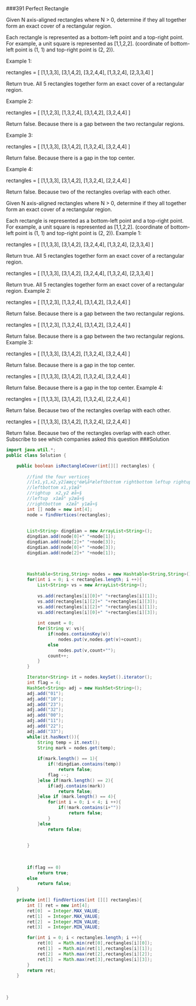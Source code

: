 ###391 Perfect Rectangle

Given N axis-aligned rectangles where N > 0, determine if they all together form an exact cover of a rectangular region.


Each rectangle is represented as a bottom-left point and a top-right point. For example, a unit square is represented as [1,1,2,2]. (coordinate of bottom-left point is (1, 1) and top-right point is (2, 2)).


Example 1:

rectangles = [
  [1,1,3,3],
  [3,1,4,2],
  [3,2,4,4],
  [1,3,2,4],
  [2,3,3,4]
]

Return true. All 5 rectangles together form an exact cover of a rectangular region.




Example 2:

rectangles = [
  [1,1,2,3],
  [1,3,2,4],
  [3,1,4,2],
  [3,2,4,4]
]

Return false. Because there is a gap between the two rectangular regions.




Example 3:

rectangles = [
  [1,1,3,3],
  [3,1,4,2],
  [1,3,2,4],
  [3,2,4,4]
]

Return false. Because there is a gap in the top center.




Example 4:

rectangles = [
  [1,1,3,3],
  [3,1,4,2],
  [1,3,2,4],
  [2,2,4,4]
]

Return false. Because two of the rectangles overlap with each other.



Given N axis-aligned rectangles where N > 0, determine if they all together form an exact cover of a rectangular region.

Each rectangle is represented as a bottom-left point and a top-right point. For example, a unit square is represented as [1,1,2,2]. (coordinate of bottom-left point is (1, 1) and top-right point is (2, 2)).
Example 1:

rectangles = [
  [1,1,3,3],
  [3,1,4,2],
  [3,2,4,4],
  [1,3,2,4],
  [2,3,3,4]
]

Return true. All 5 rectangles together form an exact cover of a rectangular region.


rectangles = [
  [1,1,3,3],
  [3,1,4,2],
  [3,2,4,4],
  [1,3,2,4],
  [2,3,3,4]
]

Return true. All 5 rectangles together form an exact cover of a rectangular region.
Example 2:

rectangles = [
  [1,1,2,3],
  [1,3,2,4],
  [3,1,4,2],
  [3,2,4,4]
]

Return false. Because there is a gap between the two rectangular regions.


rectangles = [
  [1,1,2,3],
  [1,3,2,4],
  [3,1,4,2],
  [3,2,4,4]
]

Return false. Because there is a gap between the two rectangular regions.
Example 3:

rectangles = [
  [1,1,3,3],
  [3,1,4,2],
  [1,3,2,4],
  [3,2,4,4]
]

Return false. Because there is a gap in the top center.


rectangles = [
  [1,1,3,3],
  [3,1,4,2],
  [1,3,2,4],
  [3,2,4,4]
]

Return false. Because there is a gap in the top center.
Example 4:

rectangles = [
  [1,1,3,3],
  [3,1,4,2],
  [1,3,2,4],
  [2,2,4,4]
]

Return false. Because two of the rectangles overlap with each other.


rectangles = [
  [1,1,3,3],
  [3,1,4,2],
  [1,3,2,4],
  [2,2,4,4]
]

Return false. Because two of the rectangles overlap with each other.
Subscribe to see which companies asked this question
###Solution
```java
import java.util.*;
public class Solution {

    public boolean isRectangleCover(int[][] rectangles) {
        
        //find the four vertices
        //[x1,y1,x2,y2]ææçç¹éæ¾åºæleftbottom rightbottom leftup rightup
        //leftbottom x1,y1æå°
        //rightup  x2,y2 æå¤§
        //leftup  x1æå° y2æå¤§
        //rightbottom  x2æå° y1æå¤§
        int [] node = new int[4];
        node = findVertices(rectangles);
        
        
        List<String> dingdian = new ArrayList<String>();
        dingdian.add(node[0]+" "+node[1]);
        dingdian.add(node[2]+" "+node[3]);
        dingdian.add(node[0]+" "+node[3]);
        dingdian.add(node[2]+" "+node[1]);

        
        
        Hashtable<String,String> nodes = new Hashtable<String,String>();
        for(int i = 0; i < rectangles.length; i ++){
            List<String> vs = new ArrayList<String>();
          
            vs.add(rectangles[i][0]+" "+rectangles[i][1]);
            vs.add(rectangles[i][2]+" "+rectangles[i][3]);
            vs.add(rectangles[i][2]+" "+rectangles[i][1]);
            vs.add(rectangles[i][0]+" "+rectangles[i][3]);
            
            int count = 0;
            for(String v: vs){
                if(nodes.containsKey(v))
                    nodes.put(v,nodes.get(v)+count);
                else
                    nodes.put(v,count+"");
                count++;
            }
        }

        Iterator<String> it = nodes.keySet().iterator();
        int flag = 4;
        HashSet<String> adj = new HashSet<String>();
        adj.add("01");
        adj.add("10");
        adj.add("23");
        adj.add("32");
        adj.add("00");
        adj.add("11");
        adj.add("22");
        adj.add("33");
        while(it.hasNext()){
        	String temp = it.next();
        	String mark = nodes.get(temp);
        	
        	if(mark.length() == 1){
        		if(!dingdian.contains(temp))
        			return false;
        		flag --;
        	}else if(mark.length() == 2){
        		if(adj.contains(mark))
        		    return false;
        	}else if (mark.length() == 4){
        	    for(int i = 0; i < 4; i ++){
        	        if(!mark.contains(i+""))
        	            return false;
        	    }
        	}else
        		return false;
        	
        	
        }
        
        
        
        if(flag == 0)
            return true;
        else 
            return false;
    }
    
    private int[] findVertices(int [][] rectangles){
        int [] ret = new int[4];
        ret[0]  = Integer.MAX_VALUE;
        ret[1]  = Integer.MAX_VALUE;
        ret[2]  = Integer.MIN_VALUE;
        ret[3]  = Integer.MIN_VALUE;

        for(int i = 0; i < rectangles.length; i ++){
            ret[0]  = Math.min(ret[0],rectangles[i][0]);
            ret[1]  = Math.min(ret[1],rectangles[i][1]);
            ret[2]  = Math.max(ret[2],rectangles[i][2]);
            ret[3]  = Math.max(ret[3],rectangles[i][3]);
        }
        return ret;
    }
    
    
    
}
